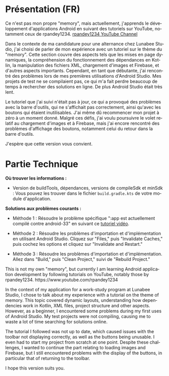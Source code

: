 <div lang="fr">

# Présentation (FR)

Ce n'est pas mon propre "memory", mais actuellement, j'apprends le développement d'applications Android en suivant des tutoriels sur YouTube, notamment ceux de rpandey1234.
[rpandey1234 YouTube Channel](https://www.youtube.com/rpandey1234)

Dans le contexte de ma candidature pour une alternance chez Lunabee Studio, j'ai choisi de parler de mon expérience avec un tutoriel sur le thème du "memory". Cette section couvre des aspects tels que les mises en page dynamiques, la compréhension du fonctionnement des dépendances en Kotlin, la manipulation des fichiers XML, chargement d'images et Firebase, et d'autres aspects importants. Cependant, en tant que débutante, j'ai rencontré des problèmes lors de mes premières utilisations d'Android Studio. Mes projets de test ne se compilaient pas, ce qui m'a fait perdre beaucoup de temps à rechercher des solutions en ligne. De plus Android Studio était très lent.

Le tutoriel que j'ai suivi n'était pas à jour, ce qui a provoqué des problèmes avec la barre d'outils, qui ne s'affichait pas correctement, ainsi qu'avec les boutons qui étaient inutilisables. J'ai même dû recommencer mon projet à zéro à un moment donné. Malgré ces défis, j'ai voulu poursuivre le volet relatif au chargement d'images et à Firebase, mais j'ai encore rencontré des problèmes d'affichage des boutons, notamment celui du retour dans la barre d'outils.

J'espère que cette version vous convient.


# Partie Technique

**Où trouver les informations :**

- Version de buildTools, dépendances, versions de compileSdk et minSdk : Vous pouvez les trouver dans le fichier `build.gradle.kts` de votre module d'application.

**Solutions aux problèmes courants :**

- Méthode 1 : Résoudre le problème spécifique ":app est actuellement compilé contre android-33" en suivant ce [tutoriel vidéo](https://youtu.be/aSy1mgKz3Vw?si=a0B5XdFj6AssHpd2).

- Méthode 2 : Résoudre les problèmes d'importation et d'implémentation en utilisant Android Studio. Cliquez sur "Files," puis "Invalidate Caches," puis cochez les options et cliquez sur "Invalidate and Restart."

- Méthode 3 : Résoudre les problèmes d'importation et d'implémentation. Allez dans "Build," puis "Clean Project," suivi de "Rebuild Project."

</div>


<div lang="en">
This is not my own "memory", but currently I am learning Android application development by following tutorials on YouTube, notably those by rpandey1234.
https://www.youtube.com/rpandey1234

In the context of my application for a work-study program at Lunabee Studio, I chose to talk about my experience with a tutorial on the theme of memory. This topic covered dynamic layouts, understanding how dependencies work in Kotlin, XML files, project structure and other aspects. However, as a beginner, I encountered some problems during my first uses of Android Studio. My test projects were not compiling, causing me to waste a lot of time searching for solutions online.

The tutorial I followed was not up to date, which caused issues with the toolbar not displaying correctly, as well as the buttons being unusable. I even had to start my project from scratch at one point. Despite these challenges, I wanted to continue the part relating to loading images and Firebase, but I still encountered problems with the display of the buttons, in particular that of returning to the toolbar.

I hope this version suits you.
</div>





